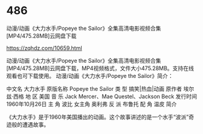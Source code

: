 # 486
动漫/动画《大力水手/Popeye the Sailor》全集高清电影视频合集[MP4/475.28MB]云网盘下载

https://zqhdz.com/10659.html

动漫/动画《大力水手/Popeye the Sailor》全集高清电影视频合集[MP4/475.28MB]云网盘下载，MP4视频格式，文件大小475.28MB。支持在线观看也可下载使用。
动漫/动画《大力水手/Popeye the Sailor》简介：

中文名
大力水手
原版名称
Popeye the Sailor
类    型
搞笑|热血|动画
原作者
埃尔兹·西格
地    区
美国
音    乐
Jack Mercer、Mae Questel、Jackson Beck
发行时间
1960年10月26日
主    角
波比
女主角
奥利弗
反    派
布鲁托
配    角
温皮
简介

《大力水手》是于1960年美国播出的动画。这个故事讲述的是一个水手“波派”奇迹般的遭遇故事。

